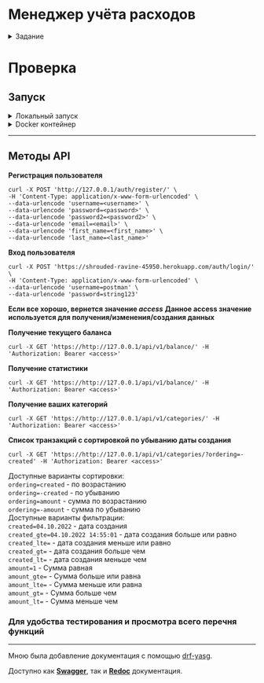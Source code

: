 # Менеджер учёта расходов

<details>
<summary>Задание</summary>
Минимальные требования:   
- Регистрация пользователя   
- Авторизация пользователя (по токену)   
- Транзакции пользователя - CRUD
С помощью транзакций происходит списание, начисление баланса пользователя.
Транзакция должна содержать в себе: сумму\*, время\*, категорию\*, организацию\*, описание.
Пользователь должен иметь возможность сортировать, фильтровать транзакции по времени, сумме, дате.
   
- Категории пользователя - CRUD
При регистрации пользователь получает набор стандартных категорий:
"Забота о себе", "Зарплата", "Здоровье и фитнес", "Кафе и рестораны", "Машина", "Образование", "Отдых и развлечения", "Платежи, комиссии", "Покупки: одежда, техника", "Продукты", "Проезд".
Пользователь может изменять/удалять стандартные категории как пожелает, а также создавать свои.   
- Просмотр профиля пользователя (информация о текущем балансе)   
- Статистика пользователя.
Реализовать отправку статистики на почту пользователя утром каждый день.
Объём получаемой статистики можете выбрать сами.   
</details>

# Проверка

## Запуск
<details>
<summary>Локальный запуск</summary>

### Запуск API 

**Создание виртуального окружения**
```sh
python3 -m venv venv
```
**Активация виртуального окружения**
```sh
source venv/bin/activate
```
**Установка необходимых зависимостей**
```sh
pip install -r requirements.txt
```
**Инициализация необходимых переменных окружения(1)**
```shell
export DJANGO_ALLOWED_HOSTS="127.0.0.1"
export SECRET_KEY=foo
export DEBUG=1
```
**Запуск миграции**
```sh
python3 app/manage.py migrate
```
**Запуск проекта**
```shell
python3 app/manage.py runserver
```
**Проект доступен по ссылке ниже:**
```text
http://127.0.0.1:8000/
```
### Запуск рассылки
**В отдельном окне терминала запустите redis**
```shell
redis-server
```
**В другом окне терминала перейдите в папку app**
```shell
cd app
```
**Проведите инициализацию необходимых переменных окружения
1 и 2 и запустите celery worker**
```shell
celery -A mail worker -l info
```
**Создать другое новое окно, перейти в папку app выполнить
инициализацию переменных 1 и 2. Запустить celery beat**
```shell
celery -A mail beat -l info
```
**Инициализация необходимых 
переменных окружения(2)**
```shell
EMAIL_HOST=""
EMAIL_HOST_USER=""
EMAIL_HOST_PASSWORD=""
EMAIL_PORT=465
CELERY_BROKER_URL=""
```

</details>
<details>
<summary>Docker контейнер</summary>

**Укажите необходимые переменные окружения в файле .env.dev**

**Запуск сборки docker контейнера**
```shell
docker-compose build
```
**По завершению сборки контейнера, нужно его запустить**
```shell
docker-compose up -d 
```

**Проект доступен по ссылке ниже:**
```text
http://localhost:8000/
```
</details>

---

## Методы API

**Регистрация пользователя**
```shell
curl -X POST 'http://127.0.0.1/auth/register/' \
-H 'Content-Type: application/x-www-form-urlencoded' \
--data-urlencode 'username=<username>' \
--data-urlencode 'password=<password>' \
--data-urlencode 'password2=<password2>' \
--data-urlencode 'email=<email>' \
--data-urlencode 'first_name=<first_name>' \
--data-urlencode 'last_name=<last_name>'
```
**Вход пользователя**
```shell
curl -X POST 'https://shrouded-ravine-45950.herokuapp.com/auth/login/' \
-H 'Content-Type: application/x-www-form-urlencoded' \
--data-urlencode 'username=postman' \
--data-urlencode 'password=string123'
```
**Если все хорошо, вернется значение <i>access</i>**
**Данное access значение используется для получения/изменения/создания данных**

**Получение текущего баланса**
```shell
curl -X GET 'https://http://127.0.0.1/api/v1/balance/' -H 'Authorization: Bearer <access>'
```

**Получение статистики**
```shell
curl -X GET 'https://http://127.0.0.1/api/v1/balance/' -H 'Authorization: Bearer <access>'
```

**Получение ваших категорий**
```shell
curl -X GET 'https://http://127.0.0.1/api/v1/categories/' -H 'Authorization: Bearer <access>'
```
**Список транзакций с сортировкой по убыванию даты создания**
```shell
curl -X GET 'https://http://127.0.0.1/api/v1/categories/?ordering=-created' -H 'Authorization: Bearer <access>'
```
Доступные варианты сортировки:<br>
`ordering=created` - по возрастанию<br>
`ordering=-created` - по убыванию<br>
`ordering=amount` - сумма по возрастанию<br>
`ordering=-amount` - сумма по убыванию<br>
Доступные варианты фильтрации:<br>
`created=04.10.2022`  - дата создания<br>
`created_gte=04.10.2022 14:55:01` - дата создания больше или равно<br>
`created_lte=` - дата создания меньше или равно<br>
`created_gt=` - дата создания больше чем<br>
`created_lt=` - дата создания меньше чем<br>
`amount=1` - Сумма равная<br>
`amount_gte=` - Сумма больше или равна<br>
`amount_lte=` - Сумма меньше или равна<br>
`amount_gt=` - Сумма больше чем<br>
`amount_lt=` - Сумма меньше чем<br>

### Для удобства тестирования и просмотра всего перечня функций

---

Мною была добавление документация с помощью <a href="https://github.com/axnsan12/drf-yasg">drf-yasg</a>.

Доступно как <a href="http://127.0.0.1:8000/swagger"><b>Swagger</b></a>, так и <a href="http://127.0.0.1:8000/redoc"><b>Redoc</b></a> документация.